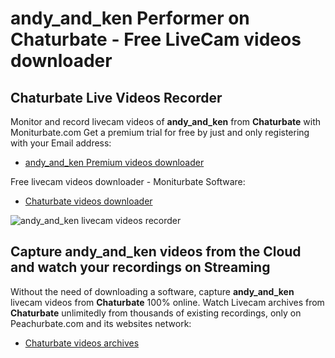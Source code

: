# andy_and_ken Performer on Chaturbate - Free LiveCam videos downloader

## Chaturbate Live Videos Recorder

Monitor and record livecam videos of **andy_and_ken** from **Chaturbate** with Moniturbate.com
Get a premium trial for free by just and only registering with your Email address:
* [andy_and_ken Premium videos downloader](https://moniturbate.com/request-demo-licence-key.html)

Free livecam videos downloader - Moniturbate Software:
* [Chaturbate videos downloader](https://moniturbate.com/moniturbate-download-software.html)

![andy_and_ken livecam videos recorder](https://peachurnet.com/templates/moniturbate-software.png)


## Capture andy_and_ken videos from the Cloud and watch your recordings on Streaming

Without the need of downloading a software, capture **andy_and_ken** livecam videos from **Chaturbate** 100% online.
Watch Livecam archives from **Chaturbate** unlimitedly from thousands of existing recordings, only on Peachurbate.com and its websites network:
* [Chaturbate videos archives](https://peachurnet.com/)